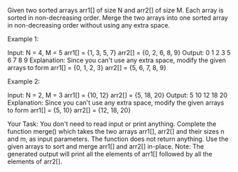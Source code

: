 Given two sorted arrays arr1[] of size N and arr2[] of size M. Each array is sorted in non-decreasing order. Merge the two arrays into one sorted array in non-decreasing order without using any extra space.


Example 1:

Input:
N = 4, M = 5
arr1[] = {1, 3, 5, 7}
arr2[] = {0, 2, 6, 8, 9}
Output: 0 1 2 3 5 6 7 8 9
Explanation: Since you can't use any 
extra space, modify the given arrays
to form 
arr1[] = {0, 1, 2, 3}
arr2[] = {5, 6, 7, 8, 9}

Example 2:

Input:
N = 2, M = 3
arr1[] = {10, 12}
arr2[] = {5, 18, 20}
Output: 5 10 12 18 20
Explanation: Since you can't use any
extra space, modify the given arrays
to form 
arr1[] = {5, 10}
arr2[] = {12, 18, 20}
 

Your Task:
You don't need to read input or print anything. Complete the function merge() which takes the two arrays arr1[], arr2[] and their sizes n and m, as input parameters. The function does not return anything. Use the given arrays to sort and merge arr1[] and arr2[] in-place. 
Note: The generated output will print all the elements of arr1[] followed by all the elements of arr2[].